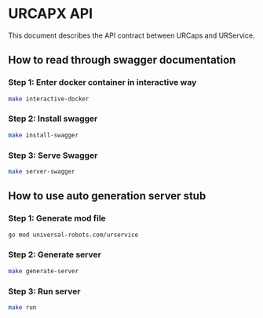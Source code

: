 # URCAPX API

This document describes the API contract between URCaps and URService. 

## How to read through swagger documentation
### Step 1: Enter docker container in interactive way
```bash
make interactive-docker
```
### Step 2: Install swagger
```bash
make install-swagger
```
### Step 3: Serve Swagger
```bash
make server-swagger
```

## How to use auto generation server stub
### Step 1: Generate mod file
```bash
go mod universal-robots.com/urservice
```
### Step 2: Generate server
```bash
make generate-server
```
### Step 3: Run server
```bash
make run
```

